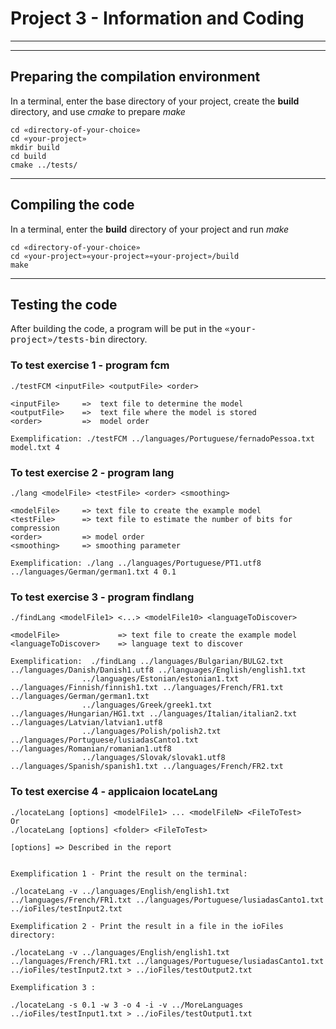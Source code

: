 # Project 3 - Information and Coding 

*******
*******

##  Preparing the compilation environment

In a terminal, enter the base directory of your project, create the **build** directory,
and use _cmake_ to prepare _make_

```
cd «directory-of-your-choice»
cd «your-project»
mkdir build
cd build
cmake ../tests/
```

****** 

## Compiling the code

In a terminal, enter the **build** directory of your project and run _make_ 

```
cd «directory-of-your-choice»
cd «your-project»«your-project»«your-project»/build
make
```

****** 

## Testing the code 

After building the code, a program will be put in the <tt>«your-project»/tests-bin</tt> directory.

### To test exercise 1	- program fcm

```
./testFCM <inputFile> <outputFile> <order>

<inputFile> 	=>	text file to determine the model
<outputFile>	=>	text file where the model is stored
<order>			=>	model order

Exemplification: ./testFCM ../languages/Portuguese/fernadoPessoa.txt model.txt 4
```

### To test exercise 2	- program lang

```
./lang <modelFile> <testFile> <order> <smoothing>

<modelFile> 	=> text file to create the example model
<testFile>		=> text file to estimate the number of bits for compression
<order>			=> model order
<smoothing>		=> smoothing parameter

Exemplification: ./lang ../languages/Portuguese/PT1.utf8 ../languages/German/german1.txt 4 0.1
```

### To test exercise 3	- program findlang

```
./findLang <modelFile1> <...> <modelFile10> <languageToDiscover>

<modelFile> 			=> text file to create the example model
<languageToDiscover>	=> language text to discover

Exemplification:  ./findLang ../languages/Bulgarian/BULG2.txt ../languages/Danish/Danish1.utf8 ../languages/English/english1.txt 
				../languages/Estonian/estonian1.txt ../languages/Finnish/finnish1.txt ../languages/French/FR1.txt ../languages/German/german1.txt 
				../languages/Greek/greek1.txt ../languages/Hungarian/HG1.txt ../languages/Italian/italian2.txt ../languages/Latvian/latvian1.utf8 
				../languages/Polish/polish2.txt ../languages/Portuguese/lusiadasCanto1.txt ../languages/Romanian/romanian1.utf8 
				../languages/Slovak/slovak1.utf8 ../languages/Spanish/spanish1.txt ../languages/French/FR2.txt

```

### To test exercise 4 - applicaion locateLang

```
./locateLang [options] <modelFile1> ... <modelFileN> <FileToTest>
Or
./locateLang [options] <folder> <FileToTest>

[options] => Described in the report


Exemplification 1 - Print the result on the terminal: 

./locateLang -v ../languages/English/english1.txt ../languages/French/FR1.txt ../languages/Portuguese/lusiadasCanto1.txt ../ioFiles/testInput2.txt

Exemplification 2 - Print the result in a file in the ioFiles directory:

./locateLang -v ../languages/English/english1.txt ../languages/French/FR1.txt ../languages/Portuguese/lusiadasCanto1.txt ../ioFiles/testInput2.txt > ../ioFiles/testOutput2.txt

Exemplification 3 : 

./locateLang -s 0.1 -w 3 -o 4 -i -v ../MoreLanguages ../ioFiles/testInput1.txt > ../ioFiles/testOutput1.txt
```








